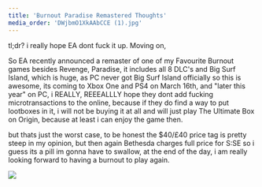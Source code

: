 ```yaml
---
title: 'Burnout Paradise Remastered Thoughts'
media_order: 'DWjbmO1XkAAbCCE (1).jpg'
---
```


tl;dr? i really hope EA dont fuck it up. Moving on,

So EA recently announced a remaster of one of my Favourite Burnout games besides Revenge, Paradise, it includes all 8 DLC's and Big Surf Island, which is huge, as PC never got Big Surf Island officially so this is awesome, its coming to Xbox One and PS4 on March 16th, and "later this year" on PC, i REALLY, REEEALLLY hope they dont add fucking microtransactions to the online, because if they do find a way to put lootboxes in it, i will not be buying it at all and will just play The Ultimate Box on Origin, because at least i can enjoy the game then.

but thats just the worst case, to be honest the $40/£40 price tag is pretty steep in my opinion, but then again Bethesda charges full price for S:SE so i guess its a pill im gonna have to swallow, at the end of the day, i am really looking forward to having a burnout to play again.

![](https://caboosh.s-ul.eu/rjyL8b5C.jpg)